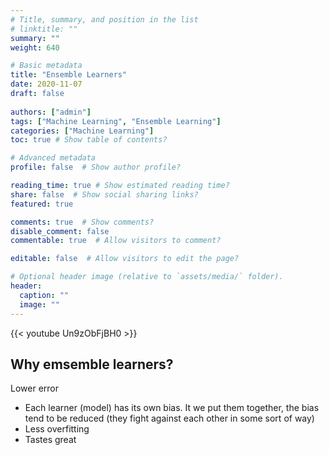 ```yaml
---
# Title, summary, and position in the list
# linktitle: ""
summary: ""
weight: 640

# Basic metadata
title: "Ensemble Learners"
date: 2020-11-07
draft: false
 
authors: ["admin"]
tags: ["Machine Learning", "Ensemble Learning"]
categories: ["Machine Learning"]
toc: true # Show table of contents?

# Advanced metadata
profile: false  # Show author profile?

reading_time: true # Show estimated reading time?
share: false  # Show social sharing links?
featured: true

comments: true  # Show comments?
disable_comment: false
commentable: true  # Allow visitors to comment?  

editable: false  # Allow visitors to edit the page?  

# Optional header image (relative to `assets/media/` folder).
header:
  caption: ""
  image: ""
---
```


{{< youtube Un9zObFjBH0 >}}

## Why emsemble learners?

Lower error
- Each learner (model) has its own bias. It we put them together, the bias tend to be reduced (they fight against each other in some sort of way)
- Less overfitting
- Tastes great